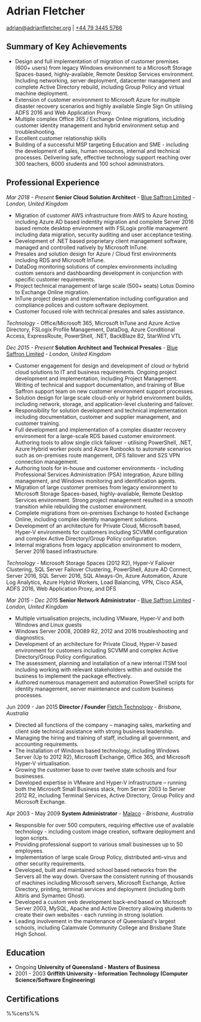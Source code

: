 # Adrian Fletcher

[adrian@adrianfletcher.org](mailto:adrian@adrianfletcher.org) | [+44 79 3445 5766](tel:+44-79-3445-5766)

## Summary of Key Achievements
- Design and full implementation of migration of customer premises (600+ users) from legacy Windows environment to a Microsoft Storage Spaces-based, highly-available, Remote Desktop Services environment. Including networking, server deployment, datacenter management and complete Active Directory rebuild, including Group Policy and virtual machine deployment.
- Extension of customer environment to Microsoft Azure for multiple disaster recovery scenarios and highly available Single Sign On utilising ADFS 2016 and Web Application Proxy.
- Multiple complex Office 365 / Exchange Online migrations, including customer identity management and hybrid environment setup and troubleshooting.
- Excellent customer relationship skills
- Building of a successful MSP targeting Education and SME - including the development of sales, human resources, internal and technical processes. Delivering safe, effective technology support reaching over 300 teachers, 6000 students and 100 school administrators.

## Professional Experience

_Mar 2018 - Present_ **Senior Cloud Solution Architect** - <u>Blue Saffron Limited</u> - _London, United Kingdom_
- Migration of customer AWS infrastructure from AWS to Azure hosting, including Azure AD based indentity migration and complete Server 2016 based remote desktop environment with FSLogix profile management including data migration, security auditing and user acceptance testing.
- Development of .NET based proprietary client management software, managed and controlled natively by Microsoft InTune.
- Presales and solution design for Azure / Cloud first environments including RDS and Microsoft InTune.
- DataDog monitoring solutions of complex environments including custom sensors and dashboarding development in conjunction with specific customer requirements.
- Project technical management of large scale (500+ seats) Lotus Domino to Exchange Online migration.
- InTune project design and implementation including configuration and compliance polices and custom software deployment.
- Customer focused role with technical presales and sales assistance.

*Technology* - Office/Microsoft 365, Microsoft InTune and Azure Active Directory, FSLogix Profile Management, DataDog, Azure Conditional Access, ExpressRoute, PowerShell, .NET, BackBlaze B2, StarWind VTL

_Dec 2015 - Present_ **Solution Architect and Technical Presales** - <u>Blue Saffron Limited</u> - _London, United Kingdom_
- Customer engagement for design and development of cloud or hybrid cloud solutions to IT and business requirements. Ongoing project development and implementation, including Project Management. Writing of technical and support documentation, and training of Blue Saffron support team on new customer environment support processes.
- Solution design for large scale cloud-only or hybrid environment builds, including network, storage, and application-level clustering and failover.
- Responsibility for solution development and technical implementation including documentation, customer and supplier management, and customer training.
- Full development and implementation of a complex disaster recovery environment for a large-scale RDS based customer environment. Authoring tools to allow single click failover - utilising PowerShell, .NET, Azure Hybrid worker pools and Azure Runbooks to automate scenarios such as on-premises route mangement, DFS failover and S2S VPN connection management.
- Authoring tools for in-house and customer environments - including Professional Services Administration (PSA) integration, Azure billing management, and Windows monitoring and identification agents.
- Migration of large customer premises from legacy environment to Microsoft Storage Spaces-based, highly-available, Remote Desktop Services environment. Strong project management resulted in a smooth transition while rebuilding the customer environment.
- Complete migrations from on-premises Exchange to hosted Exchange Online, including complex identity management solutions.
- Development of an architecture for Private Cloud, Microsoft based, Hyper-V environments for customers including SCVMM configuration and complex Active Directory/Group Policy configuration.
- Internal migrations from legacy application environment to modern, Server 2016 based infrastructure.

*Technology* - Microsoft Storage Spaces (2012 R2), Hyper-V Failover Clustering, SQL Server Failover Clustering, PowerShell, Azure AD Connect, Server 2016, SQL Server 2016, SQL Always-On, Azure Automation, Azure Log Analytics, Azure Hybrid Workers, Load Balancing, VPN, Cisco ASA, ADFS 2016, Web Application Proxy, and DFS

_Mar 2015 - Dec 2015_ **Senior Network Administrator** - <u>Blue Saffron Limited</u> - _London, United Kingdom_

- Multiple virtualisation projects, including VMware, Hyper-V and both Windows and Linux guests
- Windows Server 2008, 20089 R2, 2012 and 2016 troubleshooting and diagnostics.
- Development of an architecture for Private Cloud, Hyper-V based environment for customers including SCVMM and complex Active Directory/Group Policy configuration.
- The assessment, planning and installation of a new internal ITSM tool including working with relevant stakeholders within and outside the business to implement the package effectively.
- Authored numerous management and automation PowerShell scripts for identity management, server maintenance and custom business processes.

Jun 2009 - Jan 2015 **Director / Founder** <u>Fletch Technology</u> - _Brisbane, Australia_
- Directed all functions of the company – managing sales, marketing and client side technical assistance with strong business leadership.
- Managing the hiring and training of staff, including all government, and accounting requirements.
- The installation of Windows based technology, including Windows Server (Up to 2012 R2), Microsoft Exchange, Office 365, and Microsoft Hyper-V virtualisation.
- Growing the customer base to over twelve state schools and four businesses.
- Developed expertise in VMware and Hyper-V infrastructure – running both the Microsoft Small Business stack, from Server 2003 to Server 2012 R2, including Terminal Services, Active Directory, Group Policy and Microsoft Exchange.

Apr 2003 - May 2009 **System Administrator** - <u>Malaco</u> - _Brisbane, Australia_
- Responsible for over 500 computers, requiring effective use of available technology - including custom image creation, software deployment and logon scripts.
- Providing professional support to various small businesses up to 50 employees.
- Implementation of large scale Group Policy, distributed anti-virus and other security requirements.
- Developed, built and maintained school based networks from the Servers all the way down. Oversaw the consistent running of thousands of machines including Microsoft servers, Microsoft Exchange, Active Directory, printing, terminal services and deployment (including both Altiris and Symantec Ghost).
- Developed a custom web development back-end based on Microsoft Server 2003, MySQL, Apache and Active Directory allowing students to create their own websites - each running in strong isolation.
- Leading involvement in the maintenance of Queensland's largest schools, including Calamvale Community College and Brisbane State High School.

## Education

- Ongoing **University of Queensland - Masters of Business**
- 2001 - 2003 **Griffith University - Information Technology (Computer Science/Software Engineering)**

## Certifications
%%certs%%